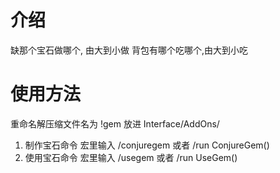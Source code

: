 # 介绍
缺那个宝石做哪个, 由大到小做
背包有哪个吃哪个,由大到小吃

# 使用方法
重命名解压缩文件名为 !gem 放进 Interface/AddOns/

1. 制作宝石命令
   宏里输入 /conjuregem 或者 /run ConjureGem()
2. 使用宝石命令
   宏里输入 /usegem 或者 /run UseGem()
